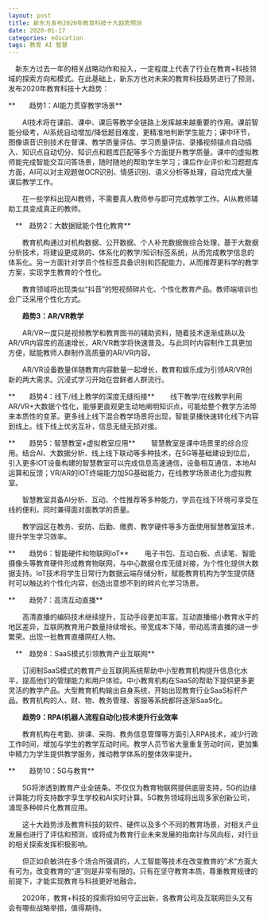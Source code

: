 ```yaml
---
layout: post
title: 新东方发布2020年教育科技十大趋势预测
date: 2020-01-17
categories: education
tags: 教育 AI 智慧
---
```


　新东方过去一年的相关战略动作和投入，一定程度上代表了行业在教育+科技领域的探索方向和模式。在此基础上，新东方也对未来的教育科技趋势进行了预测，发布2020年教育科技十大趋势：

**　　趋势1：AI能力贯穿教学场景**

　　AI技术将在课前、课中、课后等教学全链路上发挥越来越重要的作用。课前智能分级考，AI系统自动增加/降低题目难度，更精准地判断学生能力；课中环节，图像语音识别技术在督课、教学质量评估、学习质量评估、录播视频锚点自动插入、知识点自动切分、知识点和题库匹配等多个方面提升教学质量。课中的虚拟教师能完成智能交互问答场景，随时随地的帮助学生学习；课后作业评价和习题题库方面，AI可以对主观题做OCR识别、情感识别、语义分析等处理，自动完成大量课后教学工作。

　　在一些学科出现AI教师，不需要真人教师参与即可完成教学工作。AI从教师辅助工具变成真正的教师。

　**　趋势2：大数据赋能个性化教育**

　　教育机构通过对机构数据、公开数据、个人补充数据做综合处理，基于大数据分析技术，将建设更成熟的、体系化的教学/知识标签系统，从而完成教学信息的体系化。另一方面针对学员个性标签具备识别和匹配能力，从而推荐更科学的教学方案，实现学生教育的个性化。

　　教育领域将出现类似“抖音”的短视频碎片化、个性化教育产品。教师端培训也会广泛采用个性化方式。

　　**趋势3：AR/VR教学**

　　AR/VR一度只是视频教学和教育图书的辅助资料，随着技术逐渐成熟以及AR/VR内容库的高速增长，AR/VR教学将快速普及。与此同时内容制作工具更加方便，赋能教师人群制作高质量的AR/VR内容。

　　AR/VR设备数量伴随教育内容数量一起增长，教育和娱乐成为引领AR/VR创新的两大需求。沉浸式学习开始在尝鲜者人群流行。

**　　趋势4：线下/线上教学的深度无缝衔接**
　　线下教学/在线教学利用AR/VR+大数据个性化，能够更直观更生动地阐明知识点，可能给整个教学方法带来本质性的变革。更多线上线下混合教学场景将出现，智能录播快速转化线下内容到线上。线下线上优劣互补，信息无缝无损对接。

**　　趋势5：智慧教室+虚拟教室应用**
　　智慧教室是课中场景里的综合应用。结合AI、大数据分析、线上线下联动等多种技术，在5G等基础建设到位后，引入更多IOT设备构建的智慧教室可以完成信息高速通信，设备相互通信，本地AI运算和反馈；VR/AR的IOT终端能力加5G基础能力，在线教学场景进化为虚拟教室。

　　智慧教室具备AI分析、互动、个性推荐等多种能力，学员在线下环境可享受在线的便利，同时兼得面对面教学的质量。

　　教学园区在教务、安防、后勤、缴费、教学硬件等多方面使用智慧教室技术，提升学生学习效率。

**　　趋势6：智能硬件和物联网IoT**
　　电子书包、互动白板、点读笔、智能摄像头等教育硬件形成教育物联网，与中心数据仓库无缝对接，为个性化提供大数据支持。IoT技术将学生日常行为数据云端存储分析，赋能教育机构为学生提供随时可以触达的个性化内容，创造出意想不到的碎片化学习场景。

**　　趋势7：高清互动直播**

　　高清直播的编码技术继续提升，互动手段更加丰富。互动直播缩小教育水平的地区差异，互联网教育用户数量持续增长。带宽成本下降，带动高清直播的进一步繁荣。出现一批教育直播网红人物。

　**　趋势8：SaaS模式引领教育产业互联网**

　　订阅制SaaS模式的教育产业互联网系统帮助中小型教育机构提升信息化水平，提高他们的管理能力和用户体验。中小教育机构在SaaS的帮助下提供更多更灵活的教学产品。大型教育机构输出自身系统，开始出现教育行业SaaS标杆产品。教育机构的人、财、物、教务管理、客服等系统都将逐渐SaaS化。

　　**趋势9：RPA(机器人流程自动化)技术提升行业效率**

　　教育机构在考勤、排课、采购、教务信息管理等方面引入RPA技术，减少行政工作时间，增加与学生的教学互动时间。教学人员节省大量重复劳动时间，更加集中精力为学生提供教学服务，推动教学体系的整体效率提升。

**　　趋势10：5G与教育**

　　5G将渗透到教育产业全链条。不仅仅为教育物联网提供底层支持，5G的边缘计算能力将支持数字孪生学校和AI实时计算。5G教务领域将出现多家创新公司，涌现多种碎片化教育应用。

　　这十大趋势涉及教育科技的软件、硬件以及多个不同的教育场景，对相关产业发展也进行了评估和预测，或将成为教育行业未来发展的指南针与风向标，对行业的相关探索发挥积极影响。

　　但正如俞敏洪在多个场合所强调的，人工智能等技术在改变教育的“术”方面大有可为，改变教育的“道”则是非常有限的。只有在坚守教育本质，尊重教育规律的前提下，才能实现教育与科技更好地融合。

　　2020年，教育+科技的探索将如何守正出新，各教育公司及互联网巨头又有会有哪些战略举措，值得期待。